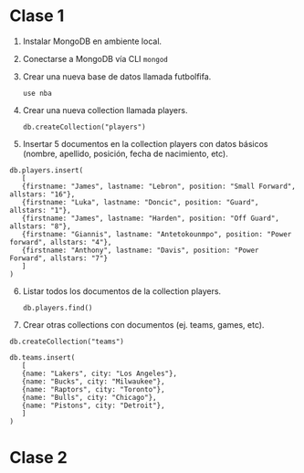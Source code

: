 # Clase 1 

1. Instalar MongoDB en ambiente local.

2. Conectarse a MongoDB vía CLI
    `mongod`

3. Crear una nueva base de datos llamada futbolfifa.
    
    `use nba`

4. Crear una nueva collection llamada players.
    
    `db.createCollection("players")`

5. Insertar 5 documentos en la collection players con datos básicos (nombre, apellido, posición, fecha de nacimiento, etc).
```
db.players.insert(
   [
   {firstname: "James", lastname: "Lebron", position: "Small Forward", allstars: "16"},
   {firstname: "Luka", lastname: "Doncic", position: "Guard", allstars: "1"},
   {firstname: "James", lastname: "Harden", position: "Off Guard", allstars: "8"},
   {firstname: "Giannis", lastname: "Antetokounmpo", position: "Power forward", allstars: "4"},
   {firstname: "Anthony", lastname: "Davis", position: "Power Forward", allstars: "7"}
   ]
)
```

6. Listar todos los documentos de la collection players.

    `db.players.find()`

7. Crear otras collections con documentos (ej. teams, games, etc).

```
db.createCollection("teams")

db.teams.insert(
   [
   {name: "Lakers", city: "Los Angeles"},
   {name: "Bucks", city: "Milwaukee"},
   {name: "Raptors", city: "Toronto"},
   {name: "Bulls", city: "Chicago"},
   {name: "Pistons", city: "Detroit"},
   ]
)
```

# Clase 2

##